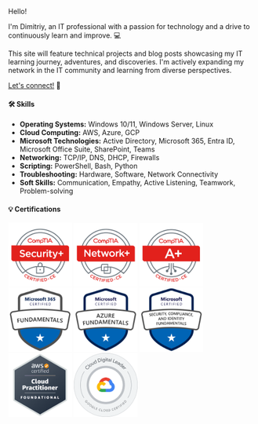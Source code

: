 
Hello! 

I'm Dimitriy, an IT professional with a passion for technology and a drive to continuously learn and improve. 💻

This site will feature technical projects and blog posts showcasing my IT learning journey, adventures, and discoveries. I'm actively expanding my network in the IT community and learning from diverse perspectives.

<a href="https://linkedin.com/in/dleontev" target="_blank" rel="noopener noreferrer">Let's connect!</a> 🤝

#### 🛠️ Skills 


* **Operating Systems:** Windows 10/11, Windows Server, Linux
* **Cloud Computing:** AWS, Azure, GCP
* **Microsoft Technologies:** Active Directory, Microsoft 365, Entra ID, Microsoft Office Suite, SharePoint, Teams
* **Networking:** TCP/IP, DNS, DHCP, Firewalls
* **Scripting:** PowerShell, Bash, Python
* **Troubleshooting:** Hardware, Software, Network Connectivity
* **Soft Skills:** Communication, Empathy, Active Listening, Teamwork, Problem-solving

#### 💡 Certifications 

<div class="certs"> <a href="https://www.credly.com/badges/89dce4f4-c73f-422c-8524-27b654fb0cd8/public_url" target="_blank" rel="noopener noreferrer"><img src="/assets/certs/comptia-security-ce-certification.png" alt="CompTIA Security+" width="130" /></a> <a href="https://www.credly.com/badges/862a93c5-791e-4e71-9253-7857de3998bb/public_url" target="_blank" rel="noopener noreferrer"><img src="/assets/certs/comptia-network-ce-certification.1.png" alt="CompTIA Network+" width="130" /></a> <a href="https://www.credly.com/badges/42c03b0a-32b0-41a4-9e15-9f3eacfd8d63/public_url" target="_blank" rel="noopener noreferrer"><img src="/assets/certs/comptia-a-ce-certification.1.png" alt="CompTIA A+" width="130" /></a> </div>

<div class="certs"> <a href="https://learn.microsoft.com/api/credentials/share/en-us/DimitriyLeontev/7967D0AB0C7E1557?sharingId" target="_blank" rel="noopener noreferrer"><img src="/assets/certs/ms900.png" alt="Microsoft 365 Fundamentals" width="130" /></a> <a href="https://learn.microsoft.com/api/credentials/share/en-us/DimitriyLeontev/9150E0CACB9D0869?sharingId" target="_blank" rel="noopener noreferrer"><img src="/assets/certs/az900.png" alt="Microsoft Azure Fundamentals" width="130" /></a> <a href="https://learn.microsoft.com/api/credentials/share/en-us/DimitriyLeontev/1BB266E7DCEF2D20?sharingId" target="_blank" rel="noopener noreferrer"><img src="/assets/certs/sc900.png" alt="Microsoft Security, Compliance, and Identity Fundamentals" width="130" /></a> </div>

<div class="certs"> <a href="https://www.credly.com/badges/dcd09eaf-4bc2-4586-ba00-963f23995a7b/linked_in_profile" target="_blank" rel="noopener noreferrer"><img src="/assets/certs/aws-certified-cloud-practitioner.png" alt="AWS Certified Cloud Practitioner" width="130" /></a> <a href="https://www.credly.com/badges/01e02437-e84f-4a13-bbf8-f2892be18cda/linked_in_profile" target="_blank" rel="noopener noreferrer"><img src="/assets/certs/cloud-digital-leader-certification.png" alt="Google Cloud Digital Leader" width="130" /></a> </div>

<style>
  /* Basic responsive design for smaller screens */
  @media (max-width: 768px) { 
    div.certs { /* Target only divs with the class "certs" */
      display: flex;
      flex-wrap: wrap; /* Allow items to wrap onto multiple lines */
      justify-content: center; /* Center the items horizontally */
    }
    div.certs img { /* Target images within divs with the class "certs" */
      max-width: 48%; /* Make images take up almost half the screen width */
      margin: 5px; /* Add some space between images */
    }
  }
</style>